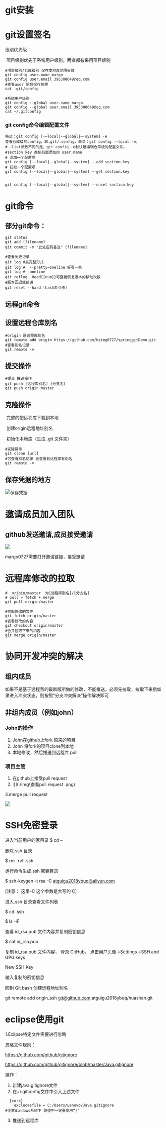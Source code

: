 # git安装



#	git设置签名

级别优先级：

​	项目级别优先于系统用户级别，两者都有采用项目级别

```shell
#项目级别/仓库级别 仅在本地库范围有效
git config user.name margo
git config user.email 395308649@qq.com
#查看user 信息保存位置
cat .git/config

#系统用户级别
git config --global user.name margo
git config --global user.email 395308649@qq.com
cat ~/.gitconfig
```

### git config命令编辑配置文件

```shell
格式：git config [-–local|-–global|–-system] -e
查看仓库级的config，即.git/.config，命令：git config -–local -e，
# –list参数不同的是，git config -e默认是编辑仓库级的配置文件。
#section.key 类似前面添加的 user.name
# 添加一个配置项
git config [-–local|–-global|–-system] –-add section.key
# 获取一个配置项
git config [-–local|–-global|–-system] –-get section.key


git config [-–local|-–global|-–system] –-unset section.key 
```



# git命令

## 部分git命令：

```shell
git status
git add [filename]
git commit -m "此处应有备注" [filename]

#查看历史记录
git log #最完整形式
git log #  --pretty=oneline 好看一些 
git log #--oneline
git reflog  Head{[num]}可查看恢复版本的移动次数
#版本回退或前进
git reset --hard [hash索引值]

```



## 远程git命令

## 设置远程仓库别名

```shell
#origin 是远程库别名
git remote add origin https://github.com/being0727/springgitDemo.git
#查看别名记录
git remote -v 

```



## 提交操作

```shell
#提交 推送操作 
git push [远程库别名] [分支名]
git push origin master 

```

## 克隆操作

​	完整的把远程库下载到本地

​	创建origin远程地址别名

​	初始化本地库（生成 .git 文件夹）

```shell
#克隆操作
git clone [url]
#可查看别名记录 会查看到远程库有别名
git remote -v 
```

## 保存凭据的地方

![保存凭据](.\img\保存凭据.jpg)

# 邀请成员加入团队

## github发送邀请,成员接受邀请

![](.\img\邀请成员.png)

margo0727需要打开邀请链接，接受邀请



# 远程库修改的拉取

```shell
#  origin/master  为[远程库别名]/[分支名]
# pull = fetch + merge
git pull origin/master

#拉取修改的文件
git fetch origin/master
#查看修改的内容
git checkout origin/master
#合并拉取下来的内容
git merge origin/master

```

# 协同开发冲突的解决

## 组内成员

如果不是基于远程苦的最新版所做的修改，不能推送，必须先拉取，拉取下来后如果进入冲突状态，则按照“分支冲突解决”操作解决即可

## 非组内成员（例如john）

### John的操作

1. John在github上fork 原来的项目
2. John 将fork的项目clone到本地
3. 本地修改，然后推送到远程库 pull

### 项目主管

1.  在github上接受pull request
2. ![](.\img\查看pull request .png)

3.merge pull request

![](.\img\merge_pull_request.png)





# SSH免密登录

进入当前用户的家目录 $ cd ~ 

删除.ssh 目录 

$ rm -rvf .ssh 

 运行命令生成.ssh 密钥目录 

$ ssh-keygen -t rsa -C  atguigu2018ybuq@aliyun.com   

  [注意： 这里-C 这个参数是大写的 C] 

 进入.ssh 目录查看文件列表 

$ cd .ssh  

$ ls -lF 

 查看 id_rsa.pub 文件内容并复制密钥信息

 $ cat id_rsa.pub 

复制 id_rsa.pub 文件内容， 登录 GitHub， 点击用户头像→Settings→SSH and GPG keys

New SSH Key 

 输入复制的密钥信息

 回到 Git bash 创建远程地址别名 

git remote add origin_ssh  git@github.com:atguigu2018ybuq/huashan.git 



# eclipse使用git

1.Eclipse特定文件需要进行忽略

忽略文件规则：

https://github.com/github/gitignore

https://github.com/github/gitignore/blob/master/Java.gitignore

操作：

1. 新建java.gitignore文件
2. 在~/.gitconfig文件中引入上述文件

```shell
  [core]
	excludesfile = C:/Users/Lenovo/Java.gitignore   
#注意Windows系统下 路径中一定要使用“/”
```

3. 推送到远程库













